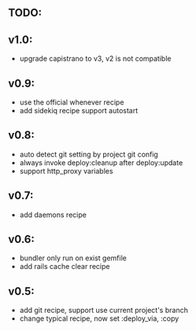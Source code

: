 ## TODO:

## v1.0:
- upgrade capistrano to v3, v2 is not compatible

## v0.9:
- use the official whenever recipe
- add sidekiq recipe support autostart

## v0.8:
- auto detect git setting by project git config
- always invoke deploy:cleanup after deploy:update
- support http_proxy variables

## v0.7:
- add daemons recipe

## v0.6:
- bundler only run on exist gemfile
- add rails cache clear recipe

## v0.5:
- add git recipe, support use current project's branch
- change typical recipe, now set :deploy_via, :copy
